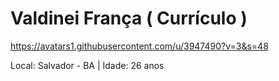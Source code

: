 # Valdinei França ( Currículo )

https://avatars1.githubusercontent.com/u/3947490?v=3&s=48

Local: Salvador - BA | Idade: 26 anos
